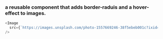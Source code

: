 ### a reusable component that adds border-raduis and a hover-effect to images.

```js
<Image
  src={`https://images.unsplash.com/photo-1557669246-38f5ebeb001c?ixid=MXwxMjA3fDB8MHxzZWFyY2h8N3x8YmFja3BhY2t8ZW58MHx8MHw%3D&ixlib=rb-1.2.1&auto=format&fit=crop&w=500&q=60`}
/>
```
